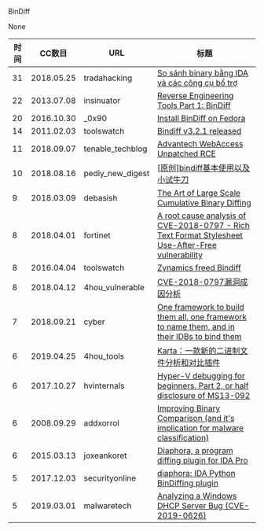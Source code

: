 BinDiff

None

| 时间 | CC数目 | URL | 标题 |
| ---- | ----- | --- | --- |
| 31 | 2018.05.25 | tradahacking | [So sánh binary bằng IDA và các công cụ bổ trợ](https://medium.com/p/651e62117695) |
| 22 | 2013.07.08 | insinuator | [Reverse Engineering Tools Part 1: BinDiff](https://insinuator.net/2013/07/reverse-engineering-tools/) |
| 20 | 2016.10.30 | _0x90 | [Install BinDiff on Fedora](https://www.0x90.se/install-bindiff-in-fedora/) |
| 14 | 2011.02.03 | toolswatch | [Bindiff v3.2.1 released](http://www.toolswatch.org/2011/02/bindiff-v3-2-1-released/) |
| 11 | 2018.09.07 | tenable_techblog | [Advantech WebAccess Unpatched RCE](https://medium.com/p/ffe9f37f8b83) |
| 10 | 2018.08.16 | pediy_new_digest | [[原创]bindiff基本使用以及小试牛刀](https://bbs.pediy.com/thread-246326.htm) |
| 9 | 2018.03.09 | debasish | [The Art of Large Scale Cumulative Binary Diffing](http://www.debasish.in/2018/03/the-art-of-large-scale-cumulative.html) |
| 8 | 2018.04.01 | fortinet | [A root cause analysis of CVE-2018-0797 - Rich Text Format Stylesheet Use-After-Free vulnerability](https://www.fortinet.com/blog/threat-research/a-root-cause-analysis-of-cve-2018-0797---rich-text-format-styles.html) |
| 8 | 2016.04.04 | toolswatch | [Zynamics freed Bindiff](http://www.toolswatch.org/2016/04/zynamics-freed-bindiff/) |
| 8 | 2018.04.12 | 4hou_vulnerable | [CVE-2018-0797漏洞成因分析](http://www.4hou.com/vulnerable/11013.html) |
| 7 | 2018.09.21 | cyber | [One framework to build them all, one framework to name them, and in their IDBs to bind them](https://cyber.wtf/2018/09/21/one-framework-to-build-them-all-one-framework-to-name-them-and-in-their-idbs-to-bind-them/) |
| 6 | 2019.04.25 | 4hou_tools | [Karta：一款新的二进制文件分析和对比插件](https://www.4hou.com/tools/17319.html) |
| 6 | 2017.10.27 | hvinternals | [Hyper-V debugging for beginners. Part 2, or half disclosure of MS13-092](http://hvinternals.blogspot.com/2017/10/hyper-v-debugging-for-beginners-part-2.html) |
| 6 | 2008.09.29 | addxorrol | [Improving Binary Comparison (and it's implication for malware classification)](http://addxorrol.blogspot.com/2008/09/improving-binary-comparison-and-its.html) |
| 6 | 2015.03.13 | joxeankoret | [Diaphora, a program diffing plugin for IDA Pro](http://joxeankoret.com/blog/2015/03/13/diaphora-a-program-diffing-plugin-for-ida-pro/) |
| 5 | 2017.12.03 | securityonline | [diaphora: IDA Python BinDiffing plugin](https://securityonline.info/diaphora-ida-python-bindiffing-plugin/) |
| 5 | 2019.03.01 | malwaretech | [Analyzing a Windows DHCP Server Bug (CVE-2019-0626)](https://www.malwaretech.com/2019/03/analyzing-a-windows-dhcp-server-bug-cve-2019-0626.html) |

